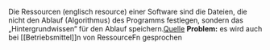  Die Ressourcen (englisch resource) einer Software sind die Dateien, die nicht den Ablauf (Algorithmus) des Programms festlegen, sondern das „Hintergrundwissen“ für den Ablauf speichern.[Quelle](https://de.wikipedia.org/wiki/Ressource_(Software)#:~:text=Die%20Ressourcen%20(englisch%20resource)%20einer,Hintergrundwissen%E2%80%9C%20f%C3%BCr%20den%20Ablauf%20speichern.)
**Problem:** es wird auch bei [[Betriebsmittel]]n von RessourceFn gesprochen
 